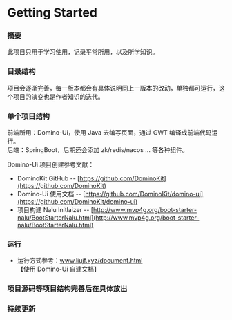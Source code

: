 # Getting Started

### 摘要

此项目只用于学习使用，记录平常所用，以及所学知识。

### 目录结构

项目会逐渐完善，每一版本都会有具体说明同上一版本的改动，单独都可运行，这个项目的演变也是作者知识的迭代。

### 单个项目结构

前端所用：Domino-Ui，使用 Java 去编写页面，通过 GWT 编译成前端代码运行。  
后端：SpringBoot，后期还会添加 zk/redis/nacos ... 等各种组件。

Domino-Ui 项目创建参考文献：

* DominoKit GitHub -- [https://github.com/DominoKit](https://github.com/DominoKit)
* Domino-Ui 使用文档 -- [https://github.com/DominoKit/domino-ui](https://github.com/DominoKit/domino-ui)
* 项目构建 Nalu Initlaizer -- [http://www.mvp4g.org/boot-starter-nalu/BootStarterNalu.html](http://www.mvp4g.org/boot-starter-nalu/BootStarterNalu.html)

### 运行

* 运行方式参考：www.liujf.xyz/document.html 【使用 Domino-Ui 自建文档】

### 项目源码等项目结构完善后在具体放出
### 持续更新

